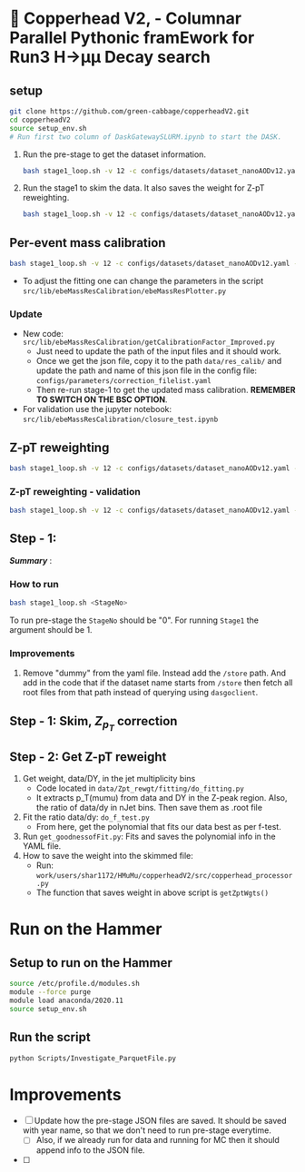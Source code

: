 # 🐍 Copperhead V2, - Columnar Parallel Pythonic framEwork for Run3 H&rarr;µµ Decay search

## setup

```bash
git clone https://github.com/green-cabbage/copperheadV2.git
cd copperheadV2
source setup_env.sh
# Run first two column of DaskGatewaySLURM.ipynb to start the DASK.
```

1. Run the pre-stage to get the dataset information.
   ```bash
   bash stage1_loop.sh -v 12 -c configs/datasets/dataset_nanoAODv12.yaml -m 0
   ```
2. Run the stage1 to skim the data. It also saves the weight for Z-pT reweighting.
   ```bash
   bash stage1_loop.sh -v 12 -c configs/datasets/dataset_nanoAODv12.yaml -m 1
   ```

## Per-event mass calibration

```bash
bash stage1_loop.sh -v 12 -c configs/datasets/dataset_nanoAODv12.yaml -m "calib"
```

- To adjust the fitting one can change the parameters in the script `src/lib/ebeMassResCalibration/ebeMassResPlotter.py`

### Update

- New code: `src/lib/ebeMassResCalibration/getCalibrationFactor_Improved.py`
   - Just need to update the path of the input files and it should work.
   - Once we get the json file, copy it to the path `data/res_calib/` and update the path and name of this json file in the config file: `configs/parameters/correction_filelist.yaml`
   - Then re-run stage-1 to get the updated mass calibration. **REMEMBER TO SWITCH ON THE BSC OPTION**.
- For validation use the jupyter notebook: `src/lib/ebeMassResCalibration/closure_test.ipynb`

## Z-pT reweighting

```bash
bash stage1_loop.sh -v 12 -c configs/datasets/dataset_nanoAODv12.yaml -m "zpt"
```

### Z-pT reweighting - validation

```bash
bash stage1_loop.sh -v 12 -c configs/datasets/dataset_nanoAODv12.yaml -m "zpt_val"
```

## Step - 1:

***Summary*** :

### How to run

```bash
bash stage1_loop.sh <StageNo>
```

To run pre-stage the `StageNo` should be "0". For running `Stage1` the argument should be 1.

### Improvements

1. Remove "dummy" from the yaml file. Instead add the `/store` path. And add in the code that if the dataset name starts from `/store` then fetch all root files from that path instead of querying using `dasgoclient`.


## Step - 1: Skim, $Z_{p_T}$ correction


## Step - 2: Get Z-pT reweight

1. Get weight, data/DY, in the jet multiplicity bins
   * Code located in `data/Zpt_rewgt/fitting/do_fitting.py`
   * It extracts p_T(mumu) from data and DY in the Z-peak region. Also, the ratio of data/dy in nJet bins. Then save them as .root file
2. Fit the ratio data/dy: `do_f_test.py`
   * From here, get the polynomial that fits our data best as per f-test.
3. Run `get_goodnessofFit.py`: Fits and saves the polynomial info in the YAML file.
4. How to save the weight into the skimmed file:
   - Run: `work/users/shar1172/HMuMu/copperheadV2/src/copperhead_processor.py`
   - The function that saves weight in above script is `getZptWgts()`


# Run on the Hammer

## Setup to run on the Hammer

```bash
source /etc/profile.d/modules.sh
module --force purge
module load anaconda/2020.11
source setup_env.sh
```

## Run the script

```bash
python Scripts/Investigate_ParquetFile.py
```



# Improvements

- [ ] Update how the pre-stage JSON files are saved. It should be saved with year name, so that we don't need to run pre-stage everytime.
    - [ ] Also, if we already run for data and running for MC then it should append info to the JSON file.
- [ ]


